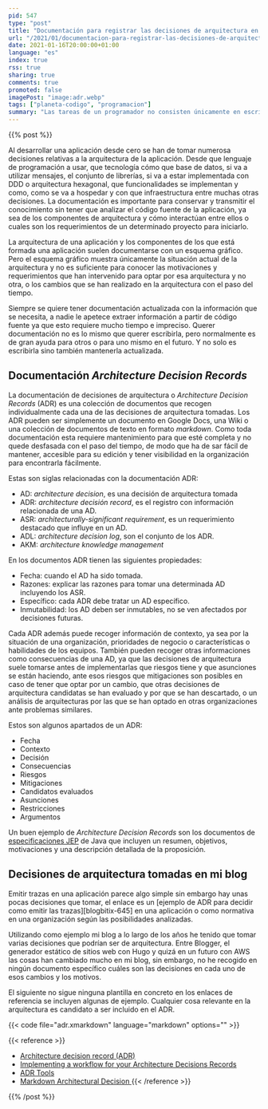 ```yaml
---
pid: 547
type: "post"
title: "Documentación para registrar las decisiones de arquitectura en software e infraestructura"
url: "/2021/01/documentacion-para-registrar-las-decisiones-de-arquitectura-en-software-e-infraestructura/"
date: 2021-01-16T20:00:00+01:00
language: "es"
index: true
rss: true
sharing: true
comments: true
promoted: false
imagePost: "image:adr.webp"
tags: ["planeta-codigo", "programacion"]
summary: "Las tareas de un programador no consisten únicamente en escribir líneas de código o de un arquitecto decidir que usar o no usar y como. Una tarea importante de un programador o un arquitecto debe ser también escribir o mantener documentación actualizada. La arquitectura empleada en una aplicación permite conocer cuáles son sus componentes y piezas específicas de las que se compone sin tener que analizar el código fuente. La arquitectura de una aplicación puede ser de muchas formas, las decisiones de arquitectura también son un aspecto susceptible de ser documentadas, que permitan conocer cuáles fueron las motivaciones para elegir entre unas opciones y otras y que cambios de arquitectura ha sufrido una aplicación y por que motivos."
---
```


{{% post %}}

Al desarrollar una aplicación desde cero se han de tomar numerosa decisiones relativas a la arquitectura de la aplicación. Desde que lenguaje de programación a usar, que tecnología cómo que base de datos, si va a utilizar mensajes, el conjunto de librerías, si va a estar implementada con DDD o arquitectura hexagonal, que funcionalidades se implementan y como, como se va a hospedar y con que infraestructura entre muchas otras decisiones. La documentación es importante para conservar y transmitir el conocimiento sin tener que analizar el código fuente de la aplicación, ya sea de los componentes de arquitectura y cómo interactúan entre ellos o cuales son los requerimientos de un determinado proyecto para iniciarlo.

La arquitectura de una aplicación y los componentes de los que está formada una aplicación suelen documentarse con un esquema gráfico. Pero el esquema gráfico muestra únicamente la situación actual de la arquitectura y no es suficiente para conocer las motivaciones y requerimientos que han intervenido para optar por esa arquitectura y no otra, o los cambios que se han realizado en la arquitectura con el paso del tiempo.

Siempre se quiere tener documentación actualizada con la información que se necesita, a nadie le apetece extraer información a partir de código fuente ya que esto requiere mucho tiempo e impreciso. Querer documentación no es lo mismo que querer escribirla, pero normalmente es de gran ayuda para otros o para uno mismo en el futuro. Y no solo es escribirla sino también mantenerla actualizada.

## Documentación _Architecture Decision Records_

La documentación de decisiones de arquitectura o _Architecture Decision Records_ (ADR) es una colección de documentos que recogen individualmente cada una de las decisiones de arquitectura tomadas. Los ADR pueden ser simplemente un documento en Google Docs, una Wiki o una colección de documentos de texto en formato _markdown_. Como toda documentación esta requiere mantenimiento para que esté completa y no quede desfasada con el paso del tiempo, de modo que ha de sar fácil de mantener, accesible para su edición y tener visibilidad en la organización para encontrarla fácilmente.

Estas son siglas relacionadas con la documentación ADR:

* AD: _architecture decision_, es una decisión de arquitectura tomada
* ADR: _architecture decisión record_, es el registro con información relacionada de una AD.
* ASR: _architecturally-significant requirement_, es un requerimiento destacado que influye en un AD.
* ADL: _architecture decision log_, son el conjunto de los ADR.
* AKM: _architecture knowledge management_

En los documentos ADR tienen las siguientes propiedades:

* Fecha: cuando el AD ha sido tomada.
* Razones: explicar las razones para tomar una determinada AD incluyendo los ASR.
* Específico: cada ADR debe tratar un AD específico.
* Inmutabilidad: los AD deben ser inmutables, no se ven afectados por decisiones futuras.

Cada ADR además puede recoger información de contexto, ya sea por la situación de una organización, prioridades de negocio o características o habilidades de los equipos. También pueden recoger otras informaciones como consecuencias de una AD, ya que las decisiones de arquitectura suele tomarse antes de implementarlas que riesgos tiene y que asunciones se están haciendo, ante esos riesgos que mitigaciones son posibles en caso de tener que optar por un cambio, que otras decisiones de arquitectura candidatas se han evaluado y por que se han descartado, o un análisis de arquitecturas por las que se han optado en otras organizaciones ante problemas similares.

Estos son algunos apartados de un ADR:

* Fecha
* Contexto
* Decisión
* Consecuencias
* Riesgos
* Mitigaciones
* Candidatos evaluados
* Asunciones
* Restricciones
* Argumentos

Un buen ejemplo de _Architecture Decision Records_ son los documentos de [especificaciones JEP](https://openjdk.java.net/jeps/0) de Java que incluyen un resumen, objetivos, motivaciones y una descripción detallada de la proposición.

## Decisiones de arquitectura tomadas en mi blog

Emitir trazas en una aplicación parece algo simple sin embargo hay unas pocas decisiones que tomar, el enlace es un [ejemplo de ADR para decidir como emitir las trazas][blogbitix-645] en una aplicación o como normativa en una organización según las posibilidades analizadas.

Utilizando como ejemplo mi blog a lo largo de los años he tenido que tomar varias decisiones que podrían ser de arquitectura. Entre Blogger, el generador estático de sitios web con Hugo y quizá en un futuro con AWS las cosas han cambiado mucho en mi blog, sin embargo, no he recogido en ningún documento específico cuáles son las decisiones en cada uno de esos cambios y los motivos.

El siguiente no sigue ninguna plantilla en concreto en los enlaces de referencia se incluyen algunas de ejemplo. Cualquier cosa relevante en la arquitectura es candidato a ser incluido en el ADR.

{{< code file="adr.xmarkdown" language="markdown" options="" >}}

{{< reference >}}
* [Architecture decision record (ADR)](https://github.com/joelparkerhenderson/architecture_decision_record#sources)
* [Implementing a workflow for your Architecture Decisions Records](https://asiermarques.medium.com/implementing-a-workflow-for-your-architecture-decisions-records-ab5b55ee2a9d)
* [ADR Tools](https://github.com/npryce/adr-tools)
* [Markdown Architectural Decision ](https://adr.github.io/madr/)
{{< /reference >}}

{{% /post %}}
